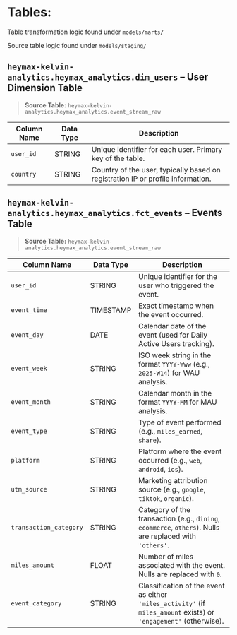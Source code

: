 # Tables:

Table transformation logic found under `models/marts/`

Source table logic found under `models/staging/`

## `heymax-kelvin-analytics.heymax_analytics.dim_users` – User Dimension Table
> **Source Table:** `heymax-kelvin-analytics.heymax_analytics.event_stream_raw`

| **Column Name** | **Data Type** | **Description** |
|-----------------|---------------|------------------|
| `user_id`       | STRING        | Unique identifier for each user. Primary key of the table. |
| `country`       | STRING        | Country of the user, typically based on registration IP or profile information. |


## `heymax-kelvin-analytics.heymax_analytics.fct_events` – Events Table
> **Source Table:** `heymax-kelvin-analytics.heymax_analytics.event_stream_raw`  

| Column Name           | Data Type | Description                                                                                   |
|------------------------|-----------|-------------------------------|
| `user_id`              | STRING    | Unique identifier for the user who triggered the event.                                       |
| `event_time`           | TIMESTAMP | Exact timestamp when the event occurred.                                                      |
| `event_day`            | DATE      | Calendar date of the event (used for Daily Active Users tracking).                           |
| `event_week`           | STRING    | ISO week string in the format `YYYY-Www` (e.g., `2025-W14`) for WAU analysis.                |
| `event_month`          | STRING    | Calendar month in the format `YYYY-MM` for MAU analysis.                                      |
| `event_type`           | STRING    | Type of event performed (e.g., `miles_earned`, `share`).                                      |
| `platform`             | STRING    | Platform where the event occurred (e.g., `web`, `android`, `ios`).                           |
| `utm_source`           | STRING    | Marketing attribution source (e.g., `google`, `tiktok`, `organic`).                          |
| `transaction_category` | STRING    | Category of the transaction (e.g., `dining`, `ecommerce`, `others`). Nulls are replaced with `'others'`. |
| `miles_amount`         | FLOAT     | Number of miles associated with the event. Nulls are replaced with `0`.                      |
| `event_category`       | STRING    | Classification of the event as either `'miles_activity'` (if `miles_amount` exists) or `'engagement'` (otherwise). |

